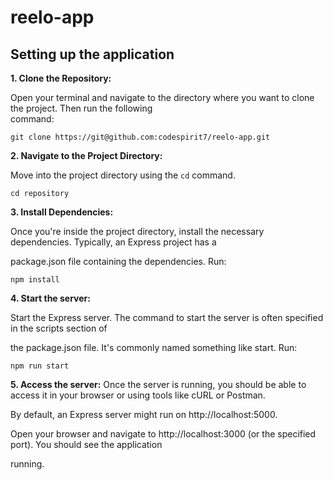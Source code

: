 # reelo-app

## Setting up the application

**1. Clone the Repository:** 
  
  Open your terminal and navigate to the directory where you want to clone the project. Then run the following    
  command:
    
`git clone https://git@github.com:codespirit7/reelo-app.git`


**2. Navigate to the Project Directory:**

  Move into the project directory using the `cd` command.

`cd repository`


**3. Install Dependencies:**

  Once you're inside the project directory, install the necessary dependencies. Typically, an Express project has a 
  
  package.json file containing the dependencies. Run:

`npm install`

**4. Start the server:**

  Start the Express server. The command to start the server is often specified in the scripts section of 
  
  the package.json file. It's commonly named something like start. Run:

`npm run start`

**5. Access the server:**
  Once the server is running, you should be able to access it in your browser or using tools like cURL or Postman.
  
  By default, an Express server might run on http://localhost:5000.
  
  Open your browser and navigate to http://localhost:3000 (or the specified port). You should see the application 
  
  running.


  
  
